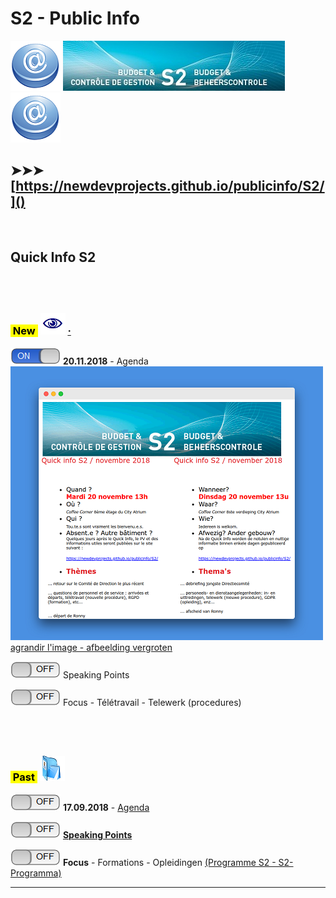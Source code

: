 <link rel="stylesheet" href="S2.css">

# S2 - Public Info

![](at.png) ![](header.jpg) ![](at.png)

## &#10148;&#10148;&#10148; [https://newdevprojects.github.io/publicinfo/S2/]()

&nbsp;

## Quick Info S2

## &nbsp;

### <mark>&nbsp;New&nbsp;</mark> ![](next.png) [&middot;](20181120_SpPts.md)

![](on.png) **20.11.2018** - Agenda  
![](20181120_Agenda_small.png)  
[agrandir l'image - afbeelding vergroten](20181120_Agenda.png)

![](off.png) Speaking Points

![](off.png) Focus - Télétravail - Telewerk (procedures)

## &nbsp;

### <mark>&nbsp;Past&nbsp;</mark> ![](arch.png) 

![](off.png) **17.09.2018** - [Agenda](Invit_Uitnod.png)  

![](off.png) [**Speaking Points**](20180917_SpPts.md)

![](off.png) **Focus** - Formations - Opleidingen [(Programme S2 - S2-Programma)](S2_GOP_2019-23.pdf)

---


